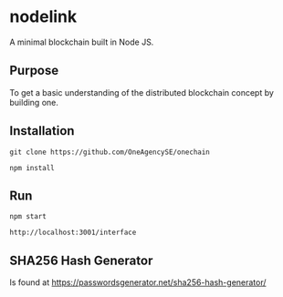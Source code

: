 # nodelink
A minimal blockchain built in Node JS.

## Purpose
To get a basic understanding of the distributed blockchain concept by building one.

## Installation

`git clone https://github.com/OneAgencySE/onechain`

`npm install`

## Run

`npm start`

`http://localhost:3001/interface`


## SHA256 Hash Generator

Is found at https://passwordsgenerator.net/sha256-hash-generator/

